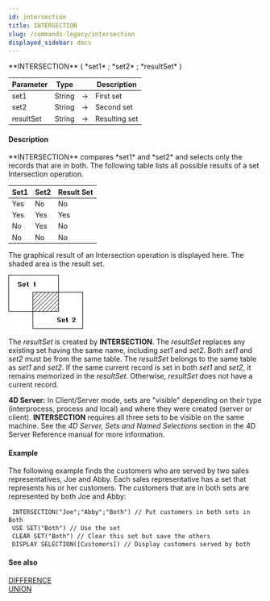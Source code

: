 ```yaml
---
id: intersection
title: INTERSECTION
slug: /commands-legacy/intersection
displayed_sidebar: docs
---
```


<!--REF #_command_.INTERSECTION.Syntax-->**INTERSECTION** ( *set1* ; *set2* ; *resultSet* )<!-- END REF-->
<!--REF #_command_.INTERSECTION.Params-->
| Parameter | Type |  | Description |
| --- | --- | --- | --- |
| set1 | String | &rarr; | First set |
| set2 | String | &rarr; | Second set |
| resultSet | String | &rarr; | Resulting set |

<!-- END REF-->

#### Description 

<!--REF #_command_.INTERSECTION.Summary-->**INTERSECTION** compares *set1* and *set2* and selects only the records that are in both.<!-- END REF--> The following table lists all possible results of a set Intersection operation.

| **Set1** | **Set2** | **Result Set** |
| -------- | -------- | -------------- |
| Yes      | No       | No             |
| Yes      | Yes      | Yes            |
| No       | Yes      | No             |
| No       | No       | No             |

The graphical result of an Intersection operation is displayed here. The shaded area is the result set.

![](../assets/en/commands/pict32963.en.png)

The *resultSet* is created by **INTERSECTION**. The *resultSet* replaces any existing set having the same name, including *set1* and *set2*. Both *set1* and *set2* must be from the same table. The *resultSet* belongs to the same table as *set1* and *set2*. If the same current record is set in both *set1* and *set2*, it remains memorized in the *resultSet*. Otherwise, *resultSet* does not have a current record. 

**4D Server:** In Client/Server mode, sets are "visible" depending on their type (interprocess, process and local) and where they were created (server or client). **INTERSECTION** requires all three sets to be visible on the same machine. See the *4D Server, Sets and Named Selections* section in the 4D Server Reference manual for more information.

#### Example 

The following example finds the customers who are served by two sales representatives, Joe and Abby. Each sales representative has a set that represents his or her customers. The customers that are in both sets are represented by both Joe and Abby:

```4d
 INTERSECTION("Joe";"Abby";"Both") // Put customers in both sets in Both
 USE SET("Both") // Use the set
 CLEAR SET("Both") // Clear this set but save the others
 DISPLAY SELECTION([Customers]) // Display customers served by both
```

#### See also 

[DIFFERENCE](difference.md)  
[UNION](union.md)  